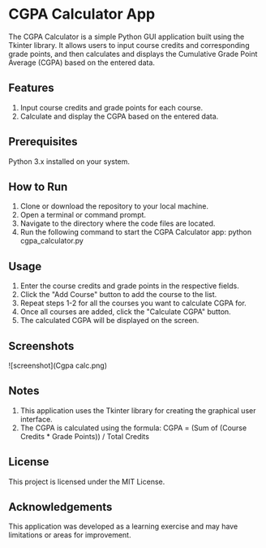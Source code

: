 # CGPA Calculator App
The CGPA Calculator is a simple Python GUI application built using the Tkinter library. It allows users to input course credits and corresponding grade points, and then calculates and displays the Cumulative Grade Point Average (CGPA) based on the entered data.

## Features
1. Input course credits and grade points for each course.
2. Calculate and display the CGPA based on the entered data.

## Prerequisites
Python 3.x installed on your system.

## How to Run
1. Clone or download the repository to your local machine.
2. Open a terminal or command prompt.
3. Navigate to the directory where the code files are located.
4. Run the following command to start the CGPA Calculator app:
python cgpa_calculator.py

## Usage
1. Enter the course credits and grade points in the respective fields.
2. Click the "Add Course" button to add the course to the list.
3. Repeat steps 1-2 for all the courses you want to calculate CGPA for.
4. Once all courses are added, click the "Calculate CGPA" button.
5. The calculated CGPA will be displayed on the screen.

## Screenshots
![screenshot](Cgpa calc.png)


## Notes
1. This application uses the Tkinter library for creating the graphical user interface.
2. The CGPA is calculated using the formula: CGPA = (Sum of (Course Credits * Grade Points)) / Total Credits
   
## License
This project is licensed under the MIT License.

## Acknowledgements
This application was developed as a learning exercise and may have limitations or areas for improvement.
